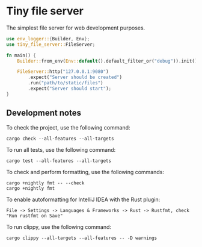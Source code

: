 # Tiny file server

The simplest file server for web development purposes.

```rust
use env_logger::{Builder, Env};
use tiny_file_server::FileServer;

fn main() {
    Builder::from_env(Env::default().default_filter_or("debug")).init();

    FileServer::http("127.0.0.1:9080")
        .expect("Server should be created")
        .run("path/to/static/files")
        .expect("Server should start");
}
```

## Development notes

To check the project, use the following command:

```shell script
cargo check --all-features --all-targets
```

To run all tests, use the following command:

```shell script
cargo test --all-features --all-targets
```

To check and perform formatting, use the following commands:

```shell script
cargo +nightly fmt -- --check
cargo +nightly fmt
```

To enable autoformatting for IntelliJ IDEA with the Rust plugin:

`File -> Settings -> Languages & Frameworks -> Rust -> Rustfmt, check "Run rustfmt on Save"`

To run clippy, use the following command:

```shell script
cargo clippy --all-targets --all-features -- -D warnings
```
